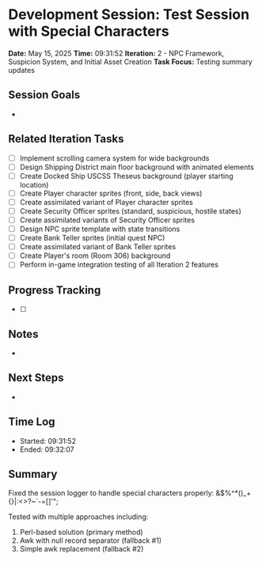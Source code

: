 # Development Session: Test Session with Special Characters
**Date:** May 15, 2025
**Time:** 09:31:52
**Iteration:** 2 - NPC Framework, Suspicion System, and Initial Asset Creation
**Task Focus:** Testing summary updates

## Session Goals
- 

## Related Iteration Tasks
- [ ] Implement scrolling camera system for wide backgrounds
- [ ] Design Shipping District main floor background with animated elements
- [ ] Create Docked Ship USCSS Theseus background (player starting location)
- [ ] Create Player character sprites (front, side, back views)
- [ ] Create assimilated variant of Player character sprites
- [ ] Create Security Officer sprites (standard, suspicious, hostile states)
- [ ] Create assimilated variants of Security Officer sprites
- [ ] Design NPC sprite template with state transitions
- [ ] Create Bank Teller sprites (initial quest NPC)
- [ ] Create assimilated variant of Bank Teller sprites
- [ ] Create Player's room (Room 306) background
- [ ] Perform in-game integration testing of all Iteration 2 features

## Progress Tracking
- [ ] 

## Notes
- 

## Next Steps
- 

## Time Log
- Started: 09:31:52
- Ended: 09:32:07

## Summary
Fixed the session logger to handle special characters properly: &$%^*()_+{}|:<>?~`-=[]\'";

Tested with multiple approaches including:
1. Perl-based solution (primary method)
2. Awk with null record separator (fallback #1)
3. Simple awk replacement (fallback #2)
